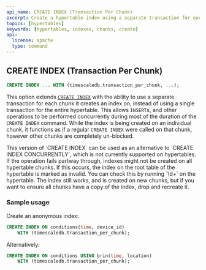 ```yaml
---
api_name: CREATE INDEX (Transaction Per Chunk)
excerpt: Create a hypertable index using a separate transaction for each chunk
topics: [hypertables]
keywords: [hypertables, indexes, chunks, create]
api:
  license: apache
  type: command
---
```


## CREATE INDEX (Transaction Per Chunk)

```SQL
CREATE INDEX ... WITH (timescaledb.transaction_per_chunk, ...);
```

This option extends [`CREATE INDEX`][postgres-createindex] with the ability to
use a separate transaction for each chunk it creates an index on, instead of
using a single transaction for the entire hypertable. This allows `INSERT`s, and
other operations to be performed concurrently during most of the duration of the
`CREATE INDEX` command. While the index is being created on an individual chunk,
it functions as if a regular `CREATE INDEX` were called on that chunk, however
other chunks are completely un-blocked.

<highlight type="note">
This version of `CREATE INDEX` can be used as an alternative to
`CREATE INDEX CONCURRENTLY`, which is not currently supported on hypertables.
</highlight>

<highlight type="warning">
If the operation fails partway through, indexes might not be created on all
hypertable chunks. If this occurs, the index on the root table of the hypertable
is marked as invalid. You can check this by running `\d+` on the hypertable. The
index still works, and is created on new chunks, but if you want to ensure all
chunks have a copy of the index, drop and recreate it.
</highlight>

### Sample usage

Create an anonymous index:

```SQL
CREATE INDEX ON conditions(time, device_id)
    WITH (timescaledb.transaction_per_chunk);
```

Alternatively:

```SQL
CREATE INDEX ON conditions USING brin(time, location)
    WITH (timescaledb.transaction_per_chunk);
```

[postgres-createindex]: https://www.postgresql.org/docs/current/manage-ag-tablespaces.html
